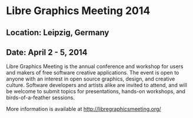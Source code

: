 # Libre Graphics Meeting 2014
## Location: Leipzig, Germany
## Date: April 2 - 5, 2014

Libre Graphics Meeting is the annual conference and workshop for users and
makers of free software creative applications. The event is open to anyone
with an interest in open source graphics, design, and creative culture.
Software developers and artists alike are invited to attend, and will be
welcome to submit topics for presentations, hands-on workshops, and
birds-of-a-feather sessions.

More information is available at <http://libregraphicsmeeting.org/>

